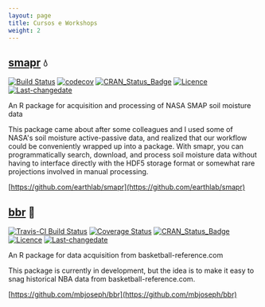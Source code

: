 ```yaml
---
layout: page
title: Cursos e Workshops
weight: 2
---
```


## [smapr](https://github.com/earthlab/smapr) :droplet:

[![Build Status](https://travis-ci.org/earthlab/smapr.svg?branch=master)](https://travis-ci.org/earthlab/smapr) [![codecov](https://codecov.io/gh/earthlab/smapr/branch/master/graph/badge.svg)](https://codecov.io/gh/earthlab/smapr) [![CRAN\_Status\_Badge](http://www.r-pkg.org/badges/version/smapr)](https://cran.r-project.org/package=smapr) [![Licence](https://img.shields.io/badge/licence-GPL--2-blue.svg)](https://www.gnu.org/licenses/old-licenses/gpl-2.0.html) [![Last-changedate](https://img.shields.io/badge/last%20change-2016--12--09-brightgreen.svg)](/commits/master)

An R package for acquisition and processing of NASA SMAP soil moisture data

This package came about after some colleagues and I used some of NASA's soil moisture active-passive data, and realized that our workflow could be conveniently wrapped up into a package.
With smapr, you can programmatically search, download, and process soil moisture data without having to interface directly with the HDF5 storage format or somewhat rare projections involved in manual processing.

[https://github.com/earthlab/smapr](https://github.com/earthlab/smapr)

## [bbr](https://github.com/mbjoseph/bbr) :basketball:

[![Travis-CI Build Status](https://travis-ci.org/mbjoseph/bbr.svg?branch=master)](https://travis-ci.org/mbjoseph/bbr) [![Coverage Status](https://img.shields.io/codecov/c/github/mbjoseph/bbr/master.svg)](https://codecov.io/github/mbjoseph/bbr?branch=master) [![CRAN\_Status\_Badge](http://www.r-pkg.org/badges/version/bbr)](https://cran.r-project.org/package=bbr) [![Licence](https://img.shields.io/badge/licence-GPL--3-blue.svg)](https://www.gnu.org/licenses/old-licenses/gpl-3.0.html) [![Last-changedate](https://img.shields.io/badge/last%20change-2016--12--08-brightgreen.svg)](/commits/master)

An R package for data acquisition from basketball-reference.com

This package is currently in development, but the idea is to make it easy to snag historical NBA data from basketball-reference.com.

[https://github.com/mbjoseph/bbr](https://github.com/mbjoseph/bbr)
